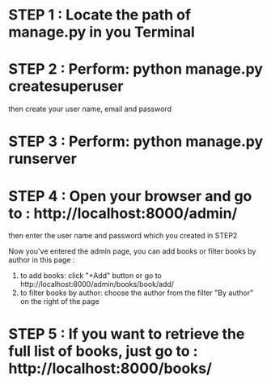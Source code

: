# STEP 1 : Locate the path of manage.py in you Terminal

# STEP 2 : Perform: python manage.py createsuperuser
		
then create your user name, email and password

# STEP 3 : Perform: python manage.py runserver

# STEP 4 : Open your browser and go to : http://localhost:8000/admin/
	        
then enter the user name and password which you created in STEP2

Now you've entered the admin page, you can add books or filter books by author in this page :
	
1. to add books: click "+Add" button or go to http://localhost:8000/admin/books/book/add/
2. to filter books by author: choose the author from the filter "By author" on the right of the page

# STEP 5 : If you want to retrieve the full list of books, just go to : http://localhost:8000/books/

